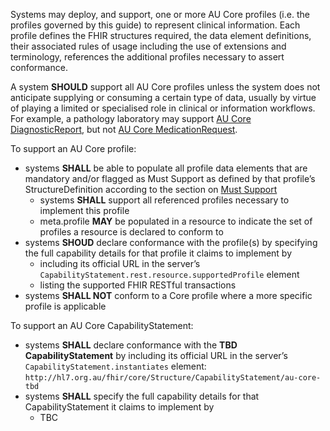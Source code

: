Systems may deploy, and support, one or more AU Core profiles (i.e. the profiles governed by this guide) to represent clinical information. Each profile defines the FHIR structures required, the data element definitions, their associated rules of usage including the use of extensions and terminology, references the additional profiles necessary to assert conformance.

A system **SHOULD** support all AU Core profiles unless the system does not anticipate supplying or consuming a certain type of data, usually by virtue of playing a limited or specialised role in clinical or information workflows. For example, a pathology laboratory may support [AU Core DiagnosticReport](StructureDefinition-au-diagnosticreport-core-1.html), but not [AU Core MedicationRequest](StructureDefinition-au-medicationrequest-core-1.html).

To support an AU Core profile:
- systems **SHALL** be able to populate all profile data elements that are mandatory and/or flagged as Must Support as defined by that profile’s StructureDefinition according to the section on [Must Support](must-support.html)
  - systems **SHALL** support all referenced profiles necessary to implement this profile
  - meta.profile **MAY** be populated in a resource to indicate the set of profiles a resource is declared to conform to 
- systems **SHOUD** declare conformance with the profile(s) by specifying the full capability details for that profile it claims to implement by
  - including its official URL in the server’s `CapabilityStatement.rest.resource.supportedProfile` element 
  - listing the supported FHIR RESTful transactions
- systems **SHALL NOT** conform to a Core profile where a more specific profile is applicable

To support an AU Core CapabilityStatement:
- systems **SHALL** declare conformance with the **TBD CapabilityStatement**  by including its official URL in the server’s `CapabilityStatement.instantiates` element: `http://hl7.org.au/fhir/core/Structure/CapabilityStatement/au-core-tbd`
- systems **SHALL** specify the full capability details for that CapabilityStatement it claims to implement by
  - TBC









